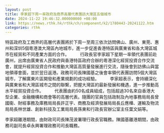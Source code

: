 ```yaml
---
layout: post
title: 李家超下周一率政府及商界高層代表團訪大灣區五個城市　
date: 2024-11-22 19:46:32.000000000 +08:00
link: https://news.rthk.hk/rthk/ch/component/k2/1780443-20241122.htm
categories: rthk
---
```


特區政府及工商界的高層代表團將於下周一至周三依次訪問佛山、廣州、東莞、惠州和深圳5個粵港澳大灣區內地城巿，進一步促進香港特區與廣東省和各大灣區城巿在經貿和不同產業方面的合作。
　　 
行政長官李家超下星期一率領代表團前赴廣州，出席由廣東省人民政府與香港特區政府合辦的粵港深化經貿投資合作交流會，就提升經貿投資合作和推動大灣區高質量發展進行交流，隨後會到訪佛山與當地領導會面，並於翌日返港。政務司司長陳國基之後會率領代表團訪問5個大灣區城市，了解廣東片區開發和產業規劃的成功經驗。
　　 
李家超表示，會持續深化與廣東省和大灣區城市之間的聯繫，把握大灣區的最新發展和機遇，進一步推動高水平經貿投資合作。
　　 
代表團由約50名成員組成，包括超過30名來自香港大型企業、金融機構和商會等的高層代表。隨團的官員包括政制及內地事務局局長曾國衞、財經事務及庫務局局長許正宇、商務及經濟發展局局長丘應樺、運輸及物流局局長林世雄、創新科技及工業局局長孫東和行政長官辦公室主任葉文娟等。

李家超離港期間，由財政司司長陳茂波署理行政長官職務。陳國基離港期間，由政務司副司長卓永興署理政務司司長職務。
